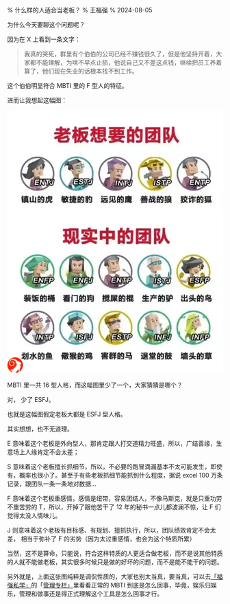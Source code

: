 % 什么样的人适合当老板？
% 王福强
% 2024-08-05

为什么今天要聊这个问题呢？ 

因为在 X 上看到一条文字：

> 我真的哭死，群里有个伯伯的公司已经不赚钱很久了，但是他坚持开着，大家都不能理解，为啥不早点止损，他说自己又不差这点钱，继续把员工养着算了，他们现在失业的话根本找不到工作。

这个伯伯明显符合 MBTI 里的 F 型人的特征。 

进而让我想起这幅图：

![](./images/MBTI_team.webp)

MBTI 里一共 16 型人格，而这幅图里少了一个，大家猜猜是哪个？ 

对， 少了 ESFJ。

也就是这幅图假定老板大都是 ESFJ 型人格。

其实想想，也不无道理。

E 意味着这个老板是外向型人，那肯定跟人打交道精力旺盛，所以，广结善缘，生意场上人缘肯定不会太差；

S 意味着这个老板擅长抓细节，所以，不必要的跑冒滴漏基本不太可能发生，即使有，概率也很小了。甚至于有些老板抓细节能抓到什么程度，据说 excel 100 万条记录，跟团队一条一条地对数据...

F 意味着这个老板重感情，感情是纽带，容易团结人，不像马斯克，就是只重功劳不重苦劳的 T，所以，开掉了跟他苦干了 12 年的秘书一点儿都波澜不惊，让 F 们觉得太没人情味儿。

J 则意味着这个老板有目标感、有规划、擅抓执行，所以，团队绩效肯定不会太差， 相当于弥补了 F 的劣势（因为太过重感情，也会为这个特质所累）

当然，这不是算命，只能说，符合这样特质的人更适合做老板，而不是说其他特质的人就不能做老板，其实很多时候只是做的好坏的问题，而不是能不能干的问题。

另外就是，上面这张图纯粹是调侃性质的，大家也别太当真，要当真，可以去[「福强私学」](https://afoo.me/kb)的「[管理专栏」](https://kb.afoo.me/mgmt/mbti/)里看看正常的 MBTI 到底是怎么回事，毕竟，娱乐归娱乐，管理和做事还是得正式理解这个工具是怎么回事才行。





